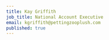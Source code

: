 ```yaml
---
title: Kay Griffith
job_title: National Account Executive
email: kgriffith@pettingzooplush.com
published: true
---
```

